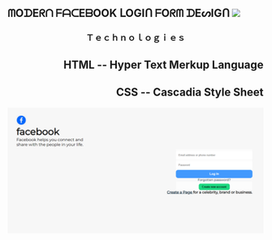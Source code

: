 <h2>ᗰOᗪEᖇᑎ ᖴᗩᑕEᗷOOK ᒪOGIᑎ ᖴOᖇᗰ ᗪEᔕIGᑎ  <img src="https://1000logos.net/wp-content/uploads/2021/04/Facebook-logo.png" width="60"/></h2>
 <h3 align="center">Ｔｅｃｈｎｏｌｏｇｉｅｓ </h3>
 <div align="right">
 <h2>HTML -- Hyper Text Merkup Language </h2>
  <h2>CSS -- Cascadia Style Sheet </h2>
</div>
<div align="center">
  <img src="https://raw.githubusercontent.com/raihan-jishan/html-css-js-projects-/making/intro.png" />

</div>

